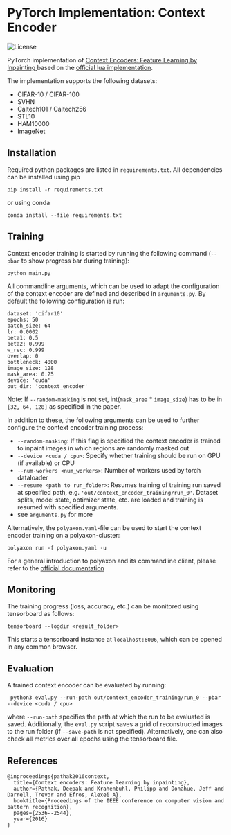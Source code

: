 # PyTorch Implementation: Context Encoder
![License](https://img.shields.io/github/license/fbuchert/context-encoder-pytorch?label=license)

PyTorch implementation of [Context Encoders: Feature Learning by Inpainting
](https://arxiv.org/abs/1604.07379) based on the [official lua implementation](https://github.com/pathak22/context-encoder).

The implementation supports the following datasets:
- CIFAR-10 / CIFAR-100
- SVHN
- Caltech101 / Caltech256
- STL10
- HAM10000
- ImageNet


## Installation
Required python packages are listed in `requirements.txt`. All dependencies can be installed using pip
```
pip install -r requirements.txt
```
or using conda
```
conda install --file requirements.txt
```

## Training
Context encoder training is started by running the following command (`--pbar` to show progress bar during training):
```
python main.py
```
All commandline arguments, which can be used to adapt the configuration of the context encoder are defined and described in `arguments.py`.
By default the following configuration is run:
```
dataset: 'cifar10'
epochs: 50
batch_size: 64
lr: 0.0002
beta1: 0.5
beta2: 0.999
w_rec: 0.999
overlap: 0
bottleneck: 4000
image_size: 128
mask_area: 0.25
device: 'cuda'
out_dir: 'context_encoder'
```
Note: If `--random-masking` is not set, int(`mask_area` * `image_size`) has to be in `[32, 64, 128]` as specified in the paper.

In addition to these, the following arguments can be used to further configure the context encoder training process:
* `--random-masking`: If this flag is specified the context encoder is trained to inpaint images in which regions are randomly masked out
* `--device <cuda / cpu>`: Specify whether training should be run on GPU (if available) or CPU
* `--num-workers <num_workers>`: Number of workers used by torch dataloader
* `--resume <path to run_folder>`: Resumes training of training run saved at specified path, e.g. `'out/context_encoder_training/run_0'`. Dataset splits, model state, optimizer state, etc.
  are loaded and training is resumed with specified arguments.
* see `arguments.py` for more

Alternatively, the `polyaxon.yaml`-file can be used to start the context encoder training on a polyaxon-cluster:
```
polyaxon run -f polyaxon.yaml -u
```
For a general introduction to polyaxon and its commandline client, please refer to the [official documentation](https://github.com/polyaxon/polyaxon)
## Monitoring
The training progress (loss, accuracy, etc.) can be monitored using tensorboard as follows:
```
tensorboard --logdir <result_folder>
```
This starts a tensorboard instance at `localhost:6006`, which can be opened in any common browser.

## Evaluation
A trained context encoder can be evaluated by running:
```
 python3 eval.py --run-path out/context_encoder_training/run_0 --pbar --device <cuda / cpu>
```
where `--run-path` specifies the path at which the run to be evaluated is saved. Additionally, the `eval.py` script saves a grid
of reconstructed images to the run folder (if `--save-path` is not specified). Alternatively, one can also check all metrics over all epochs using the tensorboard file.

## References
```
@inproceedings{pathak2016context,
  title={Context encoders: Feature learning by inpainting},
  author={Pathak, Deepak and Krahenbuhl, Philipp and Donahue, Jeff and Darrell, Trevor and Efros, Alexei A},
  booktitle={Proceedings of the IEEE conference on computer vision and pattern recognition},
  pages={2536--2544},
  year={2016}
}
```